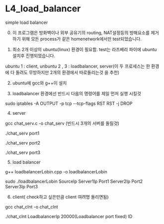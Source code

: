 # L4_load_balancer

simple load balancer

0. 이 프로그램은 방화벽이나 외부 공유기의 routing, NAT설정등의 방해요소를 제거하기 위해 모든 process가 같은 homenetwork에서만 test되었습니다. 

1. 최소 2개 이상의 ubuntu(linux) 환경이 필요함. test는 라즈베리 파이에 ubuntu 설치후 진행되었습니다.

ubuntu 1 : client, unbuntu 2 , 3 : loadbalancer, server(이 두 프로세스는 한 환경에 다 돌려도 무방하지만 2개의 환경에서 따로돌리는것 을 추천)

2. ubuntu에 gcc와 g++이 설치

3. loadbalancer 환경에선 반드시 다음의 명령어를 제일 먼저 실행 시킬것

sudo iptables -A OUTPUT -p tcp --tcp-flags RST RST -j DROP

4. server

gcc chat_serv.c -o chat_serv (빈드시 3개의 서버를 돌릴것)

./chat_serv port1

./chat_serv port2

./chat_serv port3

5. load balancer

g++ loadbalancerLobin.cpp -o loadbalancerLobin

sudo ./loadbalancerLobin SourceIp Server1Ip Port1 Server2Ip Port2 Server3Ip Port3

6. client( check하고 싶은만큼 client 여려명 돌리면됨)

gcc chat_clnt -o chat_clnt

./chat_clnt LoadbalancerIp 20000(Loadbalancer port fixed) ID







 
